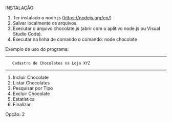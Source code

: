INSTALAÇÃO

1. Ter instalado o node.js (https://nodejs.org/en/)
2. Salvar localmente os arquivos.
3. Executar o arquivo chocolate.js (abrir com o aplitivo node.js ou Visual Studio Code).
4. Executar na linha de comando o comando: node chocolate

Exemplo de uso do programa:

------------------------------------------------------------
       Cadastro de Chocolates na Loja XYZ
------------------------------------------------------------
1. Incluir Chocolate
2. Listar Chocolates
3. Pesquisar por Tipo
4. Excluir Chocolate
5. Estatística
6. Finalizar

Opção: 2
